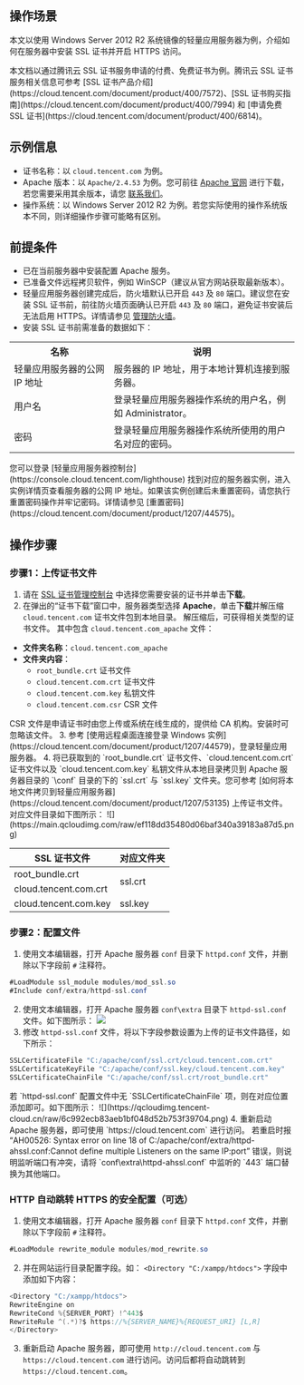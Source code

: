 ## 操作场景
本文以使用 Windows Server 2012 R2 系统镜像的轻量应用服务器为例，介绍如何在服务器中安装 SSL 证书并开启 HTTPS 访问。

<dx-alert infotype="explain" title="">
本文档以通过腾讯云 SSL 证书服务申请的付费、免费证书为例。腾讯云 SSL 证书服务相关信息可参考 [SSL 证书产品介绍](https://cloud.tencent.com/document/product/400/7572)、[SSL 证书购买指南](https://cloud.tencent.com/document/product/400/7994) 和 [申请免费 SSL 证书](https://cloud.tencent.com/document/product/400/6814)。
</dx-alert>



## 示例信息
- 证书名称：以 `cloud.tencent.com` 为例。
- Apache 版本：以 `Apache/2.4.53` 为例。您可前往 [Apache 官网](https://httpd.apache.org/download.cgi/) 进行下载，若您需要采用其余版本，请您 [联系我们](https://cloud.tencent.com/document/product/400/35259)。
- 操作系统：以 Windows Server 2012 R2 为例。若您实际使用的操作系统版本不同，则详细操作步骤可能略有区别。


## 前提条件
- 已在当前服务器中安装配置 Apache 服务。
- 已准备文件远程拷贝软件，例如 WinSCP（建议从官方网站获取最新版本）。
- 轻量应用服务器创建完成后，防火墙默认已开启 `443` 及 `80` 端口。建议您在安装 SSL 证书前，前往防火墙页面确认已开启 `443` 及 `80` 端口，避免证书安装后无法启用 HTTPS。详情请参见 [管理防火墙](https://cloud.tencent.com/document/product/1207/44577)。
- 安装 SSL 证书前需准备的数据如下：
<table>
<tr>
<th style="width:35%">名称</th>
<th>说明</th>
</tr>
<tr>
<td>轻量应用服务器的公网 IP 地址</td>
<td>服务器的 IP 地址，用于本地计算机连接到服务器。</td>
</tr>
<tr>
<td>用户名</td>
<td>登录轻量应用服务器操作系统的用户名，例如 Administrator。</td>
</tr>
<tr>
<td>密码</td>
<td>登录轻量应用服务器操作系统所使用的用户名对应的密码。</td>
</tr>
</table>
<dx-alert infotype="notice" title="">
您可以登录 [轻量应用服务器控制台](https://console.cloud.tencent.com/lighthouse) 找到对应的服务器实例，进入实例详情页查看服务器的公网 IP 地址。如果该实例创建后未重置密码，请您执行重置密码操作并牢记密码。详情请参见 [重置密码](https://cloud.tencent.com/document/product/1207/44575)。
</dx-alert>




## 操作步骤

### 步骤1：上传证书文件
1. 请在 [SSL 证书管理控制台](https://console.cloud.tencent.com/ssl) 中选择您需要安装的证书并单击**下载**。
2. 在弹出的“证书下载”窗口中，服务器类型选择 **Apache**，单击**下载**并解压缩 `cloud.tencent.com` 证书文件包到本地目录。
   解压缩后，可获得相关类型的证书文件。 其中包含 `cloud.tencent.com_apache` 文件：
 - **文件夹名称**：`cloud.tencent.com_apache`
 - **文件夹内容**：
    - `root_bundle.crt` 证书文件
    - `cloud.tencent.com.crt` 证书文件
    - `cloud.tencent.com.key` 私钥文件
    - `cloud.tencent.com.csr` CSR 文件
<dx-alert infotype="explain" title="">
CSR 文件是申请证书时由您上传或系统在线生成的，提供给 CA 机构。安装时可忽略该文件。
</dx-alert>
3. 参考 [使用远程桌面连接登录 Windows 实例](https://cloud.tencent.com/document/product/1207/44579)，登录轻量应用服务器。
4. 将已获取到的 `root_bundle.crt` 证书文件、`cloud.tencent.com.crt` 证书文件以及 `cloud.tencent.com.key` 私钥文件从本地目录拷贝到 Apache 服务器目录的 `\conf` 目录的下的 `ssl.crt` 与 `ssl.key` 文件夹。您可参考 [如何将本地文件拷贝到轻量应用服务器](https://cloud.tencent.com/document/product/1207/53135) 上传证书文件。
对应文件目录如下图所示：
 ![](https://main.qcloudimg.com/raw/ef118dd35480d06baf340a39183a87d5.png)
<table>
<thead>
  <tr>
    <th>SSL 证书文件</th>
    <th>对应文件夹</th>
  </tr>
</thead>
<tbody>
  <tr>
    <td>root_bundle.crt</td>
    <td rowspan="2">ssl.crt</td>
  </tr>
  <tr>
    <td>cloud.tencent.com.crt</td>
  </tr>
  <tr>
    <td>cloud.tencent.com.key</td>
    <td>ssl.key</td>
  </tr>
</tbody>
</table>



### 步骤2：配置文件
1. 使用文本编辑器，打开 Apache 服务器 `conf` 目录下 `httpd.conf` 文件，并删除以下字段前 `#` 注释符。
```java
#LoadModule ssl_module modules/mod_ssl.so
#Include conf/extra/httpd-ssl.conf
```
2. 使用文本编辑器，打开 Apache 服务器 `conf\extra` 目录下 `httpd-ssl.conf` 文件。如下图所示：
![](https://main.qcloudimg.com/raw/97142cb8fe3e2f0cbc267eb7a4c8279f.png)
3. 修改 `httpd-ssl.conf` 文件，将以下字段参数设置为上传的证书文件路径，如下所示：
```java
SSLCertificateFile "C:/apache/conf/ssl.crt/cloud.tencent.com.crt"
SSLCertificateKeyFile "C:/apache/conf/ssl.key/cloud.tencent.com.key"
SSLCertificateChainFile "C:/apache/conf/ssl.crt/root_bundle.crt"
```
<dx-alert infotype="explain" title="">
若 `httpd-ssl.conf` 配置文件中无 `SSLCertificateChainFile` 项，则在对应位置添加即可。如下图所示：
![](https://qcloudimg.tencent-cloud.cn/raw/6c992ecb83aeb1bf048d52b753f39704.png)
</dx-alert>
4. 重新启动 Apache 服务器，即可使用 `https://cloud.tencent.com` 进行访问。
若重启时报 “AH00526: Syntax error on line 18 of C:/apache/conf/extra/httpd-ahssl.conf:Cannot define multiple Listeners on the same IP:port” 错误，则说明监听端口有冲突，请将 `conf\extra\httpd-ahssl.conf` 中监听的 `443` 端口替换为其他端口。


### HTTP 自动跳转 HTTPS 的安全配置（可选）

1. 使用文本编辑器，打开 Apache 服务器 `conf` 目录下 `httpd.conf` 文件，并删除以下字段前 `#` 注释符。
```java
#LoadModule rewrite_module modules/mod_rewrite.so
```
2. 并在网站运行目录配置字段。如： `<Directory "C:/xampp/htdocs">` 字段中添加如下内容：
```java
<Directory "C:/xampp/htdocs">
RewriteEngine on
RewriteCond %{SERVER_PORT} !^443$
RewriteRule ^(.*)?$ https://%{SERVER_NAME}%{REQUEST_URI} [L,R]
</Directory>
```
3. 重新启动 Apache 服务器，即可使用 `http://cloud.tencent.com` 与 `https://cloud.tencent.com` 进行访问。访问后都将自动跳转到 `https://cloud.tencent.com`。


